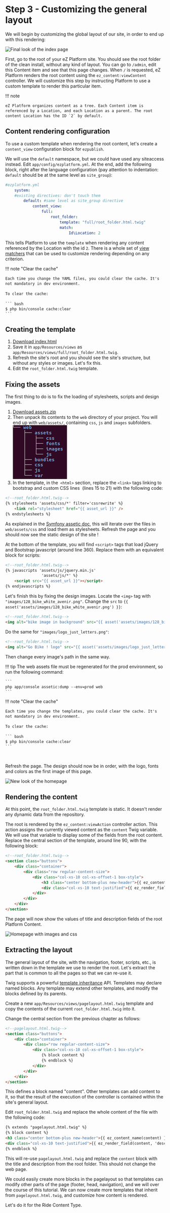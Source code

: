 # Step 3 - Customizing the general layout

We will begin by customizing the global layout of our site, in order to end up with this rendering:

![Final look of the index page](img/bike_tutorial_index_final.png)

First, go to the root of your eZ Platform site. You should see the root folder of the clean install, without any kind of layout. You can go to `/admin`, edit this Content item and see that this page changes. When `/` is requested, eZ Platform renders the root content using the `ez_content:viewContent` controller. We will customize this step by instructing Platform to use a custom template to render this particular item.

!!! note

    eZ Platform organizes content as a tree. Each Content item is referenced by a Location, and each Location as a parent. The root content Location has the ID `2` by default.

## Content rendering configuration

To use a custom template when rendering the root content, let's create a `content_view` configuration block for `ezpublish`.

We will use the `default` namespace, but we could have used any siteaccess instead. Edit `app/config/ezplatform.yml`. At the end, add the following block, right after the language configuration (pay attention to indentation: `default` should be at the same level as `site_group`):

``` yaml
#ezplatform.yml
    system:
    #existing directives: don't touch them    
        default: #same level as site_group directive
            content_view:
                full:
                    root_folder:
                        template: "full/root_folder.html.twig"
                        match:
                            Id\Location: 2
```

This tells Platform to use the `template` when rendering any content referenced by the Location with the id `2`. There is a whole set of [view matchers](../../guide/content_rendering.md#view-provider-configuration) that can be used to customize rendering depending on any criterion.

!!! note "Clear the cache"

    Each time you change the YAML files, you could clear the cache. It's not mandatory in dev environment.

    To clear the cache:

    ​``` bash
    $ php bin/console cache:clear
    ​```

## Creating the template

1. [Download index.html](https://raw.githubusercontent.com/bdunogier/platform-workshop/master/src/Workshop/TutorialBundle/Resources/public/index.html)
1. Save it in `app/Resources/views` as `app/Resources/views/full/root_folder.html.twig`.
1. Refresh the site's root and you should see the site's structure, but without any styles or images. Let's fix this.
1. Edit the `root_folder.html.twig` template.

## Fixing the assets

The first thing to do is to fix the loading of stylesheets, scripts and design images.

1. [Download assets.zip](https://github.com/ezsystems/ezsc2015-beginner-tutorial/raw/master/assets.zip)
1. Then unpack its contents to the `web` directory of your project. You will end up with `web/assets/`, containing `css`, `js` and `images` subfolders.
    ![File structure](img/bike_tutorial_listing_web_dir.png)
1. In the template, in the` <html>` section, replace the `<link>` tags linking to bootstrap and custom CSS lines  (lines 15 to 21) with the following code:

``` html
<!--root_folder.html.twig-->
{% stylesheets 'assets/css/*' filter='cssrewrite' %}
    <link rel="stylesheet" href="{{ asset_url }}" />
{% endstylesheets %}
```

As explained in the [Symfony assetic doc](http://symfony.com/doc/current/cookbook/assetic/asset_management.html#including-css-stylesheets), this will iterate over the files in `web/assets/css` and load them as stylesheets.
Refresh the page and you should now see the static design of the site !

At the bottom of the template, you will find `<script>` tags that load jQuery and Bootstrap javascript (around line 360). Replace them with an equivalent block for scripts:

``` html
<!--root_folder.html.twig-->
{% javascripts 'assets/js/jquery.min.js'
                'assets/js/*' %}
    <script src="{{ asset_url }}"></script>
{% endjavascripts %}
```

Let's finish this by fixing the design images. Locate the `<img>` tag with `"images/128_bike_white_avenir.png"`. Change the `src` to `{{ asset('assets/images/128_bike_white_avenir.png') }}`:

``` html
<!--root_folder.html.twig-->
<img alt="bike image in background" src="{{ asset('assets/images/128_bike_white_avenir.png') }}">
```

Do the same for `"images/logo_just_letters.png"`:

``` html
<!--root_folder.html.twig-->
<img alt="Go Bike ! logo" src="{{ asset('assets/images/logo_just_letters.png') }}" style="width:100%" />
```

Then change every image's path in the same way.

!!! tip
    The web assets file must be regenerated for the prod environment, so run the following command:

    ​```
    php app/console assetic:dump --env=prod web
    ​```

!!! note "Clear the cache"

    Each time you change the templates, you could clear the cache. It's not mandatory in dev environment.

    To clear the cache:

    ​``` bash
    $ php bin/console cache:clear
    ​```

 

Refresh the page. The design should now be in order, with the logo, fonts and colors as the first image of this page.

![New look of the homepage](img/bike_tutorial_new_homepage.png)

## Rendering the content

At this point, the `root_folder.html.twig` template is static. It doesn't render any dynamic data from the repository.

The root is rendered by the `ez_content:viewAction` controller action. This action assigns the currently viewed content as the `content` Twig variable. We will use that variable to display some of the fields from the root content. Replace the central section of the template, around line 90, with the following block:

``` html
<!--root_folder.html.twig-->
<section class="buttons">
    <div class="container">
        <div class="row regular-content-size">
            <div class="col-xs-10 col-xs-offset-1 box-style">
                <h3 class="center bottom-plus new-header">{{ ez_content_name(content) }}</h3>
                <div class="col-xs-10 text-justified">{{ ez_render_field(content, 'description') }}</div>
            </div>
        </div>
    </div>
</section>
```

The page will now show the values of title and description fields of the root Platform Content.

![Homepage with images and css](img/bike_tutorial_homepage_with_images.png "The root Platform Content is displayed.")

## Extracting the layout

The general layout of the site, with the navigation, footer, scripts, etc., is written down in the template we use to render the root. Let's extract the part that is common to all the pages so that we can re-use it.

Twig supports a powerful [template inheritance](http://twig.sensiolabs.org/doc/templates.html#template-inheritance) API. Templates may declare named blocks. Any template may extend other templates, and modify the blocks defined by its parents.

Create a new `app/Resources/views/pagelayout.html.twig` template and copy the contents of the current `root_folder.html.twig` into it.

Change the central section from the previous chapter as follows:

``` html
<!--pagelayout.html.twig-->
<section class="buttons">
    <div class="container">
        <div class="row regular-content-size">
            <div class="col-xs-10 col-xs-offset-1 box-style">
                {% block content %}
                {% endblock %}
            </div>
        </div>
    </div>
</section>
```

This defines a block named "content". Other templates can add content to it, so that the result of the execution of the controller is contained within the site's general layout.

Edit `root_folder.html.twig` and replace the whole content of the file with the following code:

``` html
{% extends "pagelayout.html.twig" %}
{% block content %}
<h3 class="center bottom-plus new-header">{{ ez_content_name(content) }}</h3>
<div class="col-xs-10 text-justified">{{ ez_render_field(content, 'description') }}</div>
{% endblock %}
```

This will re-use `pagelayout.html.twig` and replace the `content` block with the title and description from the root folder. This should not change the web page.

We could easily create more blocks in the pagelayout so that templates can modify other parts of the page (footer, head, navigation), and we will over the course of this tutorial. We can now create more templates that inherit from `pagelayout.html.twig`, and customize how content is rendered.

Let's do it for the Ride Content Type.
